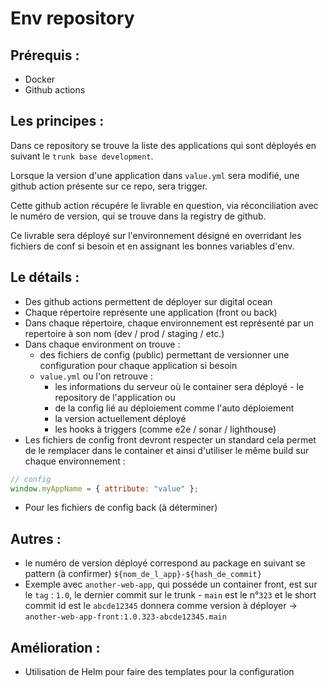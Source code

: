 # Env repository

## Prérequis :

- Docker
- Github actions

## Les principes :

Dans ce repository se trouve la liste des applications qui sont déployés en suivant le `trunk base development`.

Lorsque la version d'une application dans `value.yml` sera modifié, une github action présente sur ce repo, sera trigger.

Cette github action récupére le livrable en question, via réconciliation avec le numéro de version, qui se trouve dans la registry de github.

Ce livrable sera déployé sur l'environnement désigné en overridant les fichiers de conf si besoin et en assignant les bonnes variables d'env.

## Le détails :

- Des github actions permettent de déployer sur digital ocean
- Chaque répertoire représente une application (front ou back)
- Dans chaque répertoire, chaque environnement est représenté par un repertoire à son nom (dev / prod / staging / etc.)
- Dans chaque environment on trouve :
  - des fichiers de config (public) permettant de versionner une configuration pour chaque application si besoin
  - `value.yml` ou l'on retrouve :
    - les informations du serveur où le container sera déployé - le repository de l'application ou
    - de la config lié au déploiement comme l'auto déploiement
    - la version actuellement déployé
    - les hooks à triggers (comme e2e / sonar / lighthouse)
- Les fichiers de config front devront respecter un standard cela permet de le remplacer dans le container et ainsi d'utiliser le même build sur chaque environnement :

```js
// config
window.myAppName = { attribute: "value" };
```

- Pour les fichiers de config back (à déterminer)

## Autres :

- le numéro de version déployé correspond au package en suivant se pattern (à confirmer) `${nom_de_l_app}-${hash_de_commit}`
- Exemple avec `another-web-app`, qui posséde un container front, est sur le `tag` : `1.0`, le dernier commit sur le trunk - `main` est le n°`323` et le short commit id est le `abcde12345` donnera comme version à déployer -> `another-web-app-front:1.0.323-abcde12345.main`

## Amélioration :

- Utilisation de Helm pour faire des templates pour la configuration

